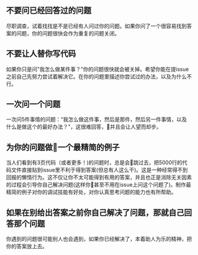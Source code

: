 ## 不要问已经回答过的问题

尽职调查，试着找找是不是已经有人问过你的问题。如果你问了一个很容易找到答案的问题，你的问题很快会作为重复的问题关闭。

## 不要让人替你写代码

如果你只是问"我怎么做某件事？"你的问题很快就会被关掉。希望你能在提issue之前自己先努力尝试着解决它。在你的问题里描述你尝试过的办法，以及为什么不行。

## 一次问一个问题

一次问5件事情的问题：“我怎么做这件事，然后是那件，然后另一件事情，以及什么是做这个的最好办法？"，这很难回答，并且会让人望而却步。

## 为你的问题做一个最精简的例子

当人们看到有3页代码（或者更多！)的问题时，总是会跳过去，把5000行的代码文件直接贴到issue里不利于得到答案(但总有人这么干)。这是一种经常得不到回报的懒惰行为。这不仅让你不太可能得到有用的答案，并且也正是消除无关因素的过程会引导你自己解决问题(这样你甚至不用在issue上问这个问题了)。制作最精简的例子对你的调试技能有好处，对你认真思考问题的能力也有所帮助。

## 如果在别给出答案之前你自己解决了问题，那就自己回答那个问题

你遇到的问题很可能别人也会遇到，如果你已经解决了，本着助人为乐的精神，把你的答案放上去。